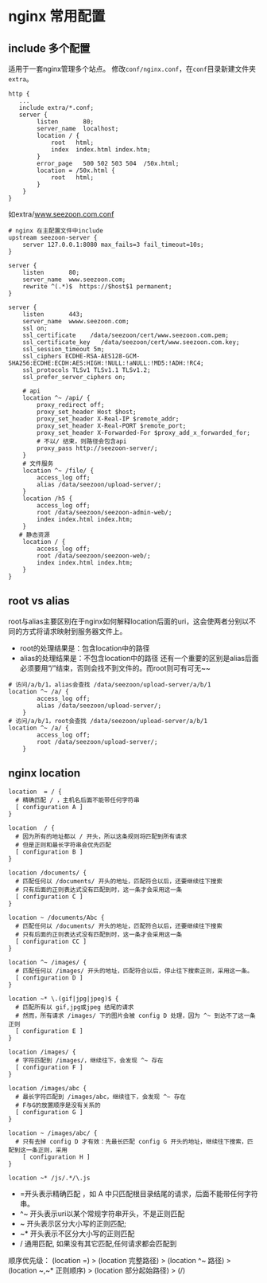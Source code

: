 # nginx 常用配置

## include 多个配置
适用于一套nginx管理多个站点。
修改`conf/nginx.conf`，在`conf`目录新建文件夹`extra`。
```
http {
   ...
   include extra/*.conf; 
   server {
        listen       80;
        server_name  localhost;
        location / {
            root   html;
            index  index.html index.htm;
        }
        error_page   500 502 503 504  /50x.html;
        location = /50x.html {
            root   html;
        }
    }
}
```
如extra/www.seezoon.com.conf
```
# nginx 在主配置文件中include
upstream seezoon-server {
    server 127.0.0.1:8080 max_fails=3 fail_timeout=10s;
}

server {
    listen       80;
    server_name  www.seezoon.com;
    rewrite ^(.*)$  https://$host$1 permanent;
}

server {
    listen       443;
    server_name  wwww.seezoon.com;
    ssl on;
    ssl_certificate    /data/seezoon/cert/www.seezoon.com.pem;
    ssl_certificate_key   /data/seezoon/cert/www.seezoon.com.key;
    ssl_session_timeout 5m;
    ssl_ciphers ECDHE-RSA-AES128-GCM-SHA256:ECDHE:ECDH:AES:HIGH:!NULL:!aNULL:!MD5:!ADH:!RC4;
    ssl_protocols TLSv1 TLSv1.1 TLSv1.2;
    ssl_prefer_server_ciphers on;

    # api
    location ^~ /api/ {
        proxy_redirect off;
        proxy_set_header Host $host;
        proxy_set_header X-Real-IP $remote_addr;
        proxy_set_header X-Real-PORT $remote_port;
        proxy_set_header X-Forwarded-For $proxy_add_x_forwarded_for;
        # 不以/ 结束，则路径会包含api
        proxy_pass http://seezoon-server/;
    }
    # 文件服务
    location ^~ /file/ {
        access_log off;
        alias /data/seezoon/upload-server/;
    }
    location /h5 {
        access_log off;
        root /data/seezoon/seezoon-admin-web/;
        index index.html index.htm;
    }
   # 静态资源
    location / {
        access_log off;
        root /data/seezoon/seezoon-web/;
        index index.html index.htm;
    }
}

```
## root vs alias

root与alias主要区别在于nginx如何解释location后面的uri，这会使两者分别以不同的方式将请求映射到服务器文件上。
- root的处理结果是：包含location中的路径
- alias的处理结果是：不包含location中的路径
还有一个重要的区别是alias后面必须要用“/”结束，否则会找不到文件的。而root则可有可无~~
```
# 访问/a/b/1，alias会查找 /data/seezoon/upload-server/a/b/1 
location ^~ /a/ {
        access_log off;
        alias /data/seezoon/upload-server/;
    }
# 访问/a/b/1，root会查找 /data/seezoon/upload-server/a/b/1 
location ^~ /a/ {
        access_log off;
        root /data/seezoon/upload-server/;
    }
```

## nginx location
```
location  = / {
  # 精确匹配 / ，主机名后面不能带任何字符串
  [ configuration A ] 
}

location  / {
  # 因为所有的地址都以 / 开头，所以这条规则将匹配到所有请求
  # 但是正则和最长字符串会优先匹配
  [ configuration B ] 
}

location /documents/ {
  # 匹配任何以 /documents/ 开头的地址，匹配符合以后，还要继续往下搜索
  # 只有后面的正则表达式没有匹配到时，这一条才会采用这一条
  [ configuration C ] 
}

location ~ /documents/Abc {
  # 匹配任何以 /documents/ 开头的地址，匹配符合以后，还要继续往下搜索
  # 只有后面的正则表达式没有匹配到时，这一条才会采用这一条
  [ configuration CC ] 
}

location ^~ /images/ {
  # 匹配任何以 /images/ 开头的地址，匹配符合以后，停止往下搜索正则，采用这一条。
  [ configuration D ] 
}

location ~* \.(gif|jpg|jpeg)$ {
  # 匹配所有以 gif,jpg或jpeg 结尾的请求
  # 然而，所有请求 /images/ 下的图片会被 config D 处理，因为 ^~ 到达不了这一条正则
  [ configuration E ] 
}

location /images/ {
  # 字符匹配到 /images/，继续往下，会发现 ^~ 存在
  [ configuration F ] 
}

location /images/abc {
  # 最长字符匹配到 /images/abc，继续往下，会发现 ^~ 存在
  # F与G的放置顺序是没有关系的
  [ configuration G ] 
}

location ~ /images/abc/ {
  # 只有去掉 config D 才有效：先最长匹配 config G 开头的地址，继续往下搜索，匹配到这一条正则，采用
    [ configuration H ] 
}

location ~* /js/.*/\.js

```
- =开头表示精确匹配 ，如 A 中只匹配根目录结尾的请求，后面不能带任何字符串。
- ^~ 开头表示uri以某个常规字符串开头，不是正则匹配
- ~ 开头表示区分大小写的正则匹配;
- ~* 开头表示不区分大小写的正则匹配
- / 通用匹配, 如果没有其它匹配,任何请求都会匹配到

顺序优先级：
(location =) > (location 完整路径) > (location ^~ 路径) > (location ~,~* 正则顺序) > (location 部分起始路径) > (/)

